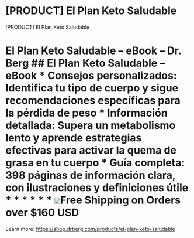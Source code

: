 # [PRODUCT] El Plan Keto Saludable

[PRODUCT] El Plan Keto Saludable
# El Plan Keto Saludable – eBook – Dr. Berg ## El Plan Keto Saludable – eBook * **Consejos personalizados:** Identifica tu tipo de cuerpo y sigue recomendaciones específicas para la pérdida de peso * **Información detallada:** Supera un metabolismo lento y aprende estrategias efectivas para activar la quema de grasa en tu cuerpo * **Guía completa:** 398 páginas de información clara, con ilustraciones y definiciones útile * * * * * * ![](https://shop.drberg.com/cdn/shop/files/free-shipping-truck-icon.png?v=17164945451504368884)Free Shipping on Orders over $160 USD
Learn more: https://shop.drberg.com/products/el-plan-keto-saludable
